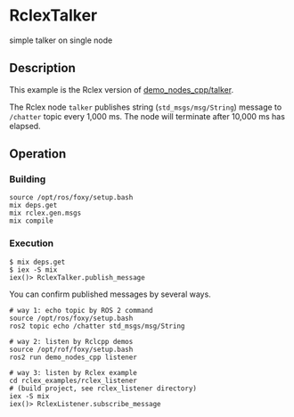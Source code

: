 # RclexTalker

simple talker on single node

## Description

This example is the Rclex version of [demo_nodes_cpp/talker](https://github.com/ros2/demos/blob/rolling/demo_nodes_cpp/src/topics/talker.cpp).

The Rclex node `talker` publishes string (`std_msgs/msg/String`) message to `/chatter` topic every 1,000 ms.
The node will terminate after 10,000 ms has elapsed.

## Operation

### Building

```
source /opt/ros/foxy/setup.bash
mix deps.get
mix rclex.gen.msgs
mix compile
```

### Execution

```
$ mix deps.get
$ iex -S mix
iex()> RclexTalker.publish_message
```

You can confirm published messages by several ways.

```
# way 1: echo topic by ROS 2 command
source /opt/ros/foxy/setup.bash
ros2 topic echo /chatter std_msgs/msg/String

# way 2: listen by Rclcpp demos
source /opt/rof/foxy/setup.bash
ros2 run demo_nodes_cpp listener

# way 3: listen by Rclex example
cd rclex_examples/rclex_listener
# (build project, see rclex_listener directory)
iex -S mix
iex()> RclexListener.subscribe_message
```



